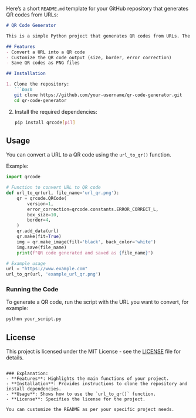 Here’s a short `README.md` template for your GitHub repository that generates QR codes from URLs:

```markdown
# QR Code Generator

This is a simple Python project that generates QR codes from URLs. The generated QR codes can be saved as image files (PNG format).

## Features
- Convert a URL into a QR code
- Customize the QR code output (size, border, error correction)
- Save QR codes as PNG files

## Installation

1. Clone the repository:
   ```bash
   git clone https://github.com/your-username/qr-code-generator.git
   cd qr-code-generator
   ```

2. Install the required dependencies:
   ```bash
   pip install qrcode[pil]
   ```

## Usage

You can convert a URL to a QR code using the `url_to_qr()` function.

Example:

```python
import qrcode

# Function to convert URL to QR code
def url_to_qr(url, file_name='url_qr.png'):
    qr = qrcode.QRCode(
        version=1,
        error_correction=qrcode.constants.ERROR_CORRECT_L,
        box_size=10,
        border=4,
    )
    qr.add_data(url)
    qr.make(fit=True)
    img = qr.make_image(fill='black', back_color='white')
    img.save(file_name)
    print(f"QR code generated and saved as {file_name}")

# Example usage
url = "https://www.example.com"
url_to_qr(url, 'example_url_qr.png')
```

### Running the Code
To generate a QR code, run the script with the URL you want to convert, for example:

```bash
python your_script.py
```

## License

This project is licensed under the MIT License - see the [LICENSE](LICENSE) file for details.

```

### Explanation:
- **Features**: Highlights the main functions of your project.
- **Installation**: Provides instructions to clone the repository and install dependencies.
- **Usage**: Shows how to use the `url_to_qr()` function.
- **License**: Specifies the license for the project.

You can customize the README as per your specific project needs.
